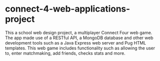 # connect-4-web-applications-project
This a school web design project,  a multiplayer Connect Four web game. The app made use of a RESTful API, a MongoDB database and other web development tools such as a Java Express web server and Pug HTML templates. This web game includes functionality such as allowing the user to, enter matchmaking, add friends, checks stats and more.


